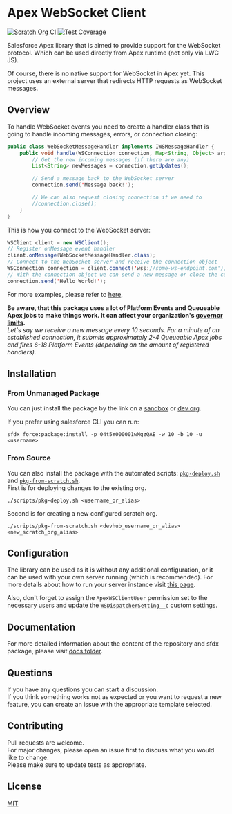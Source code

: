 # Apex WebSocket Client

[![Scratch Org CI](https://github.com/IlyaMatsuev/Apex-WebSocket-Client/actions/workflows/scratch-org-ci.yml/badge.svg?branch=main)](https://github.com/IlyaMatsuev/Apex-WebSocket-Client/actions/workflows/scratch-org-ci.yml)
[![Test Coverage](https://codecov.io/gh/IlyaMatsuev/Apex-WebSocket-Client/branch/main/graph/badge.svg?token=PSRCUDWM3P)](https://codecov.io/gh/IlyaMatsuev/Apex-WebSocket-Client)

Salesforce Apex library that is aimed to provide support for the WebSocket protocol. Which can be used directly from Apex runtime (not only via LWC JS).

Of course, there is no native support for WebSocket in Apex yet. This project uses an external server that redirects HTTP requests as WebSocket messages.

## Overview

To handle WebSocket events you need to create a handler class that is going to handle incoming messages, errors, or connection closing:

```java
public class WebSocketMessageHandler implements IWSMessageHandler {
    public void handle(WSConnection connection, Map<String, Object> args) {
        // Get the new incoming messages (if there are any)
        List<String> newMessages = connection.getUpdates();

        // Send a message back to the WebSocket server
        connection.send('Message back!');

        // We can also request closing connection if we need to
        //connection.close();
    }
}
```

This is how you connect to the WebSocket server:

```java
WSClient client = new WSClient();
// Register onMessage event handler
client.onMessage(WebSocketMessageHandler.class);
// Connect to the WebSocket server and receive the connection object
WSConnection connection = client.connect('wss://some-ws-endpoint.com');
// With the connection object we can send a new message or close the connection
connection.send('Hello World!');
```

For more examples, please refer to [here](docs/examples).

**Be aware, that this package uses a lot of Platform Events and Queueable Apex jobs to make things work. It can affect your organization's [governor limits](https://developer.salesforce.com/docs/atlas.en-us.234.0.platform_events.meta/platform_events/platform_event_limits.htm).**  
_Let's say we receive a new message every 10 seconds. For a minute of an established connection, it submits approximately 2-4 Queueable Apex jobs and fires 6-18 Platform Events (depending on the amount of registered handlers)._

## Installation

### From Unmanaged Package

You can just install the package by the link on a [sandbox](https://test.salesforce.com/packaging/installPackage.apexp?p0=04t5Y000001wMqzQAE) or [dev org](https://login.salesforce.com/packaging/installPackage.apexp?p0=04t5Y000001wMqzQAE).

If you prefer using salesforce CLI you can run:

```
sfdx force:package:install -p 04t5Y000001wMqzQAE -w 10 -b 10 -u <username>
```

### From Source

You can also install the package with the automated scripts: [`pkg-deploy.sh`](scripts/pkg-deploy.sh) and [`pkg-from-scratch.sh`](scripts/pkg-from-scratch.sh).  
First is for deploying changes to the existing org.

```
./scripts/pkg-deploy.sh <username_or_alias>
```

Second is for creating a new configured scratch org.

```
./scripts/pkg-from-scratch.sh <devhub_username_or_alias> <new_scratch_org_alias>
```

## Configuration

The library can be used as it is without any additional configuration, or it can be used with your own server running (which is recommended). For more details about how to run your server instance visit [this page](src/ws-dispatcher).

Also, don't forget to assign the `ApexWSClientUser` permission set to the necessary users and update the [`WSDispatcherSetting__c`](docs/README.md#wsdispatchersettingc) custom settings.

## Documentation

For more detailed information about the content of the repository and sfdx package, please visit [docs folder](docs).

## Questions

If you have any questions you can start a discussion.  
If you think something works not as expected or you want to request a new feature, you can create an issue with the appropriate template selected.

## Contributing

Pull requests are welcome.  
For major changes, please open an issue first to discuss what you would like to change.  
Please make sure to update tests as appropriate.

## License

[MIT](LICENSE)
